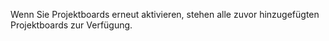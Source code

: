 Wenn Sie Projektboards erneut aktivieren, stehen alle zuvor hinzugefügten Projektboards zur Verfügung.
